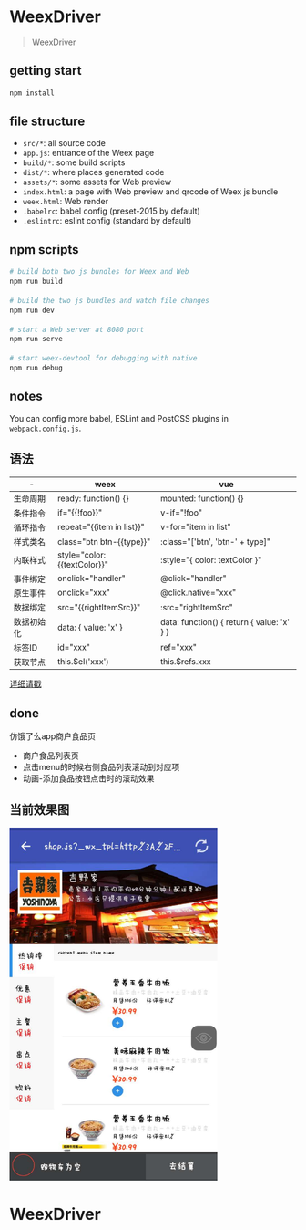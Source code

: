 # WeexDriver

> WeexDriver

## getting start

```bash
npm install
```

## file structure

* `src/*`: all source code
* `app.js`: entrance of the Weex page
* `build/*`: some build scripts
* `dist/*`: where places generated code
* `assets/*`: some assets for Web preview
* `index.html`: a page with Web preview and qrcode of Weex js bundle
* `weex.html`: Web render
* `.babelrc`: babel config (preset-2015 by default)
* `.eslintrc`: eslint config (standard by default)

## npm scripts

```bash
# build both two js bundles for Weex and Web
npm run build

# build the two js bundles and watch file changes
npm run dev

# start a Web server at 8080 port
npm run serve

# start weex-devtool for debugging with native
npm run debug
```

## notes

You can config more babel, ESLint and PostCSS plugins in `webpack.config.js`.

## 语法
| - | weex | vue |
| ---- | ---- | ---- |
| 生命周期 | ready: function() {}	 | mounted: function() {} |
| 条件指令 | if="{{!foo}}" | v-if="!foo" |
| 循环指令 | repeat="{{item in list}}" | v-for="item in list" |
| 样式类名 | class="btn btn-{{type}}" | :class="['btn', 'btn-' + type]" |
| 内联样式 | style="color:{{textColor}}" | :style="{ color: textColor }" |
| 事件绑定| onclick="handler" | @click="handler" |
| 原生事件 | onclick="xxx" | @click.native="xxx" |
| 数据绑定 | src="{{rightItemSrc}}" | :src="rightItemSrc" |
| 数据初始化 | data: { value: 'x' } | data: function() { return { value: 'x' } } |
| 标签ID | id="xxx" | ref="xxx" |
| 获取节点| this.$el('xxx') | this.$refs.xxx
[详细请戳](http://www.cnblogs.com/hehey/p/6295482.html)

## done

仿饿了么app商户食品页

* 商户食品列表页
* 点击menu的时候右侧食品列表滚动到对应项
* 动画-添加食品按钮点击时的滚动效果

## 当前效果图
<img src="https://github.com/ALiaoo/WeexDriver/blob/master/src/screenshots/shop.jpeg" width="365" height="619"/>

# WeexDriver
